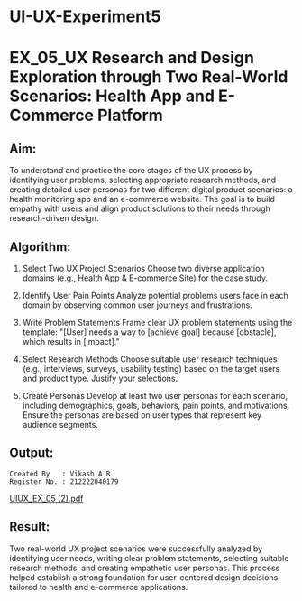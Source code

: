 # UI-UX-Experiment5

# EX_05_UX Research and Design Exploration through Two Real-World Scenarios: Health App and E-Commerce Platform


## Aim:

To understand and practice the core stages of the UX process by identifying user problems, selecting appropriate research methods, and creating detailed user personas for two different digital product scenarios: a health monitoring app and an e-commerce website. The goal is to build empathy with users and align product solutions to their needs through research-driven design.

## Algorithm:

1. Select Two UX Project Scenarios
   Choose two diverse application domains (e.g., Health App & E-commerce Site) for the case study.

2. Identify User Pain Points
   Analyze potential problems users face in each domain by observing common user journeys and frustrations.

3. Write Problem Statements
   Frame clear UX problem statements using the template:
  "[User] needs a way to [achieve goal] because [obstacle], which results in [impact]."

4. Select Research Methods
   Choose suitable user research techniques (e.g., interviews, surveys, usability testing) based on the target users and product type. Justify your selections.

5. Create Personas
   Develop at least two user personas for each scenario, including demographics, goals, behaviors, pain points, and motivations. Ensure the personas are based on user types that represent key audience segments.

## Output:

```
Created By   : Vikash A R
Register No. : 212222040179

```

[UIUX_EX_05 (2).pdf](https://github.com/user-attachments/files/20539920/UIUX_EX_05.2.pdf)


## Result:

Two real-world UX project scenarios were successfully analyzed by identifying user needs, writing clear problem statements, selecting suitable research methods, and creating empathetic user personas. This process helped establish a strong foundation for user-centered design decisions tailored to health and e-commerce applications.
